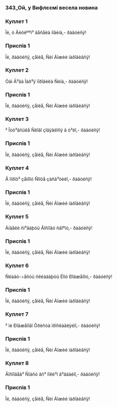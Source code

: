 ### 343_Ой, у Вифлєємі весела новина
### Куплет 1
Îé, ó Âèôëººì³ âåñåëà íîâèíà,- ðàäóéñÿ!
### Приспів 1
Îé, ðàäóéñÿ, çåìëå, Ñèí Áîæèé íàðîäèâñÿ!
### Куплет 2
Òàì Ä³âà Ìàð³ÿ ïîðîäèëà Ñèíà,- ðàäóéñÿ!
### Приспів 1
Îé, ðàäóéñÿ, çåìëå, Ñèí Áîæèé íàðîäèâñÿ!
### Куплет 3
² Îòö³âñüêå Ñëîâî çîäÿãëîñÿ â ò³ëî,- ðàäóéñÿ!
### Приспів 1
Îé, ðàäóéñÿ, çåìëå, Ñèí Áîæèé íàðîäèâñÿ!
### Куплет 4
Â ìîðîö³ çåìíîìó Ñîíöå çàñâ³òèëî,- ðàäóéñÿ!
### Приспів 1
Îé, ðàäóéñÿ, çåìëå, Ñèí Áîæèé íàðîäèâñÿ!
### Куплет 5
Àíãåëè ñï³âàþòü Ãîñïîäó ñâîºìó,- ðàäóéñÿ!
### Приспів 1
Îé, ðàäóéñÿ, çåìëå, Ñèí Áîæèé íàðîäèâñÿ!
### Куплет 6
Ñëàâó-÷åñòü ñêëàäàþòü Éîìó Ðîäæåíîìó,- ðàäóéñÿ!
### Приспів 1
Îé, ðàäóéñÿ, çåìëå, Ñèí Áîæèé íàðîäèâñÿ!
### Куплет 7
² ìè Ðîäæåíîãî Õðèñòà ïðîñëàâëÿéìî,- ðàäóéñÿ!
### Приспів 1
Îé, ðàäóéñÿ, çåìëå, Ñèí Áîæèé íàðîäèâñÿ!
### Куплет 8
Ãîñïîäåâ³ Ñïàñó âñ³ ïîêë³í â³ääàéìî,- ðàäóéñÿ!
### Приспів 1
Îé, ðàäóéñÿ, çåìëå, Ñèí Áîæèé íàðîäèâñÿ!
